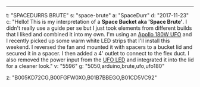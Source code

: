 ---
t: "SPACEDURRS BRUTE"
s: "space-brute"
a: "SpaceDurr"
d: "2017-11-23"
c: "Hello! This is my interpretation of a <strong>Space Bucket aka 'Space Brute'</strong>. I didn't really use a guide per se but I just took elements from different builds that I liked and combined it into my own. I'm using an <a href='http://amzn.to/2ntHy3P'>Apollo 180W UFO</a> and I recently picked up some warm white LED strips that I'll install this weekend. I reversed the fan and mounted it with spacers to a bucket lid and secured it in a spacer. I then added a 4' outlet to connect to the flex duct. I also removed the power input from the <a href='https://amzn.to/36NO5zr'>UFO LED</a> and integrated it into the lid for a cleaner look."
v: "5596"
g: "5050,arduino,brute,ufo,ufo180"

z: "B005KD72CG,B00FGFW0XO,B01B7BBEGO,B01CD5VC92"
